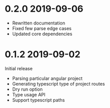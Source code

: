 # 0.2.0 2019-09-06

- Rewritten documentation
- Fixed few parse edge cases
- Updated core dependencies

# 0.1.2 2019-09-02

Initial release

- Parsing particular angular project
- Generating typescript type of project routes
- Dry run option
- Type usage API
- Support typescript paths
